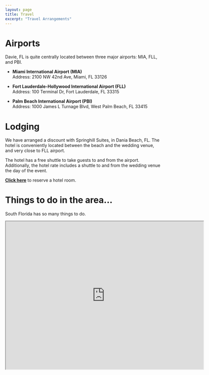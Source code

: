 ```yaml
---
layout: page
title: Travel
excerpt: "Travel Arrangements"
---
```


# Airports

Davie, FL is quite centrally located between three major airports: MIA, FLL, and PBI.

* **Miami International Airport (MIA)**  
   Address: 2100 NW 42nd Ave, Miami, FL 33126  

* **Fort Lauderdale-Hollywood International Airport (FLL)**  
   Address: 100 Terminal Dr, Fort Lauderdale, FL 33315  

* **Palm Beach International Airport (PBI)**  
   Address: 1000 James L Turnage Blvd, West Palm Beach, FL 33415  

# Lodging

We have arranged a discount with Springhill Suites, in Dania Beach, FL. 
The hotel is conveniently located between the beach and the wedding venue, and very close to FLL airport.

The hotel has a free shuttle to take guests to and from the airport.
Additionally, the hotel rate includes a shuttle to and from the wedding venue the day of the event.

[**Click here**](
http://www.marriott.com/meeting-event-hotels/group-corporate-travel/groupCorp.mi?resLinkData=Ammon%20Furfaro%20Wedding%5EFLLDB%60AFWAFWA%7CAFWAFWB%60140.00%60USD%60false%604/9/15%604/13/15%603/19/15&app=resvlink&stop_mobi=yes
)
to reserve a hotel room.

# Things to do in the area...

South Florida has so many things to do.
<iframe src="https://www.google.com/maps/d/u/1/embed?mid=zkdeO0REMoDM.kMnIj4Nu4sT4" width="640" height="480"></iframe>
